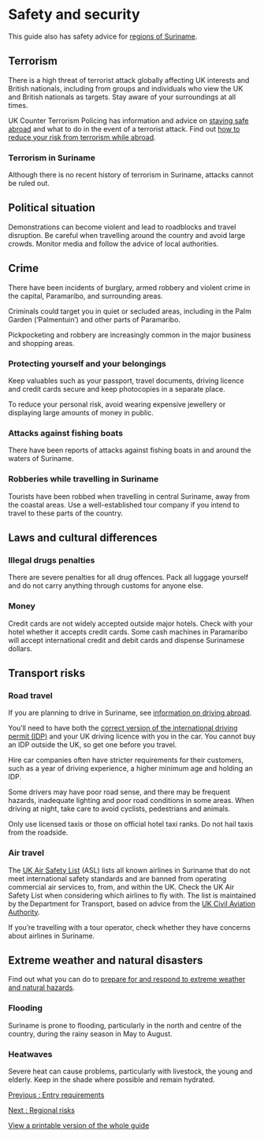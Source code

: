# Safety and security

This guide also has safety advice for [regions of Suriname](/foreign-travel-advice/suriname/regional-risks).

## Terrorism

There is a high threat of terrorist attack globally affecting UK interests and British nationals, including from groups and individuals who view the UK and British nationals as targets. Stay aware of your surroundings at all times.

UK Counter Terrorism Policing has information and advice on [staying safe abroad](https://www.counterterrorism.police.uk/safetyadvice/) and what to do in the event of a terrorist attack. Find out [how to reduce your risk from terrorism while abroad](https://www.gov.uk/guidance/reduce-your-risk-from-terrorism-while-abroad).

### Terrorism in Suriname

Although there is no recent history of terrorism in Suriname, attacks cannot be ruled out.

## Political situation

Demonstrations can become violent and lead to roadblocks and travel disruption. Be careful when travelling around the country and avoid large crowds. Monitor media and follow the advice of local authorities.

## Crime

There have been incidents of burglary, armed robbery and violent crime in the capital, Paramaribo, and surrounding areas.

Criminals could target you in quiet or secluded areas, including in the Palm Garden (‘Palmentuin’) and other parts of Paramaribo.

Pickpocketing and robbery are increasingly common in the major business and shopping areas.

### Protecting yourself and your belongings

Keep valuables such as your passport, travel documents, driving licence and credit cards secure and keep photocopies in a separate place.

To reduce your personal risk, avoid wearing expensive jewellery or displaying large amounts of money in public.

### Attacks against fishing boats

There have been reports of attacks against fishing boats in and around the waters of Suriname.

### Robberies while travelling in Suriname

Tourists have been robbed when travelling in central Suriname, away from the coastal areas. Use a well-established tour company if you intend to travel to these parts of the country.

## Laws and cultural differences

### Illegal drugs penalties

There are severe penalties for all drug offences. Pack all luggage yourself and do not carry anything through customs for anyone else.

### Money

Credit cards are not widely accepted outside major hotels. Check with your hotel whether it accepts credit cards. Some cash machines in Paramaribo will accept international credit and debit cards and dispense Surinamese dollars.

## Transport risks

### Road travel

If you are planning to drive in Suriname, see [information on driving abroad](https://www.gov.uk/driving-abroad).

You’ll need to have both the [correct version of the international driving permit (IDP)](https://www.gov.uk/driving-abroad/international-driving-permit) and your UK driving licence with you in the car. You cannot buy an IDP outside the UK, so get one before you travel.

Hire car companies often have stricter requirements for their customers, such as a year of driving experience, a higher minimum age and holding an IDP.

Some drivers may have poor road sense, and there may be frequent hazards, inadequate lighting and poor road conditions in some areas. When driving at night, take care to avoid cyclists, pedestrians and animals.

Only use licensed taxis or those on official hotel taxi ranks. Do not hail taxis from the roadside.

### Air travel

The [UK Air Safety List](https://www.gov.uk/guidance/uk-air-safety-list#suriname) (ASL) lists all known airlines in Suriname that do not meet international safety standards and are banned from operating commercial air services to, from, and within the UK. Check the UK Air Safety List when considering which airlines to fly with. The list is maintained by the Department for Transport, based on advice from the [UK Civil Aviation Authority](https://www.caa.co.uk/Commercial-Industry/Airlines/Licensing/Requirements-and-guidance/Third-Country-Operator-Certificates).

If you’re travelling with a tour operator, check whether they have concerns about airlines in Suriname.

## Extreme weather and natural disasters

Find out what you can do to [prepare for and respond to extreme weather and natural hazards](https://www.gov.uk/guidance/tropical-cyclones).

### Flooding

Suriname is prone to flooding, particularly in the north and centre of the country, during the rainy season in May to August.

### Heatwaves

Severe heat can cause problems, particularly with livestock, the young and elderly. Keep in the shade where possible and remain hydrated.

[Previous
:
Entry requirements](/foreign-travel-advice/suriname/entry-requirements)

[Next
:
Regional risks](/foreign-travel-advice/suriname/regional-risks)

[View a printable version of the whole guide](/foreign-travel-advice/suriname/print)